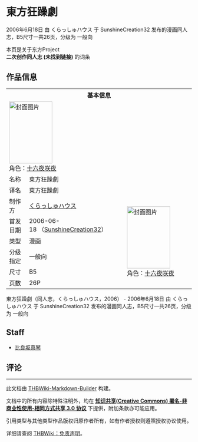 # 東方狂躁劇

<!-- source html: G:\repos\THBWiki-Markdown-Builder\THBWikiMarkdown\Temp\main\d\d5\ns0%3A%E6%9D%B1%E6%96%B9%E7%8B%82%E8%BA%81%E5%8A%87.html -->

2006年6月18日 由 くらっしゅハウス 于 SunshineCreation32 发布的漫画同人志，B5尺寸一共26页，分级为 一般向

本页是关于东方Project  
 **二次创作同人志 (未找到链接)** 的词条

## 作品信息

<table><tbody><tr><th colspan="3">基本信息</th></tr><tr><td class="cover-artwork-mobile" colspan="2"><a href="./文件-東方狂躁劇封面.jpg.md" class="image" title="封面图片"><img alt="封面图片" src="https://upload.thwiki.cc/thumb/2/2b/%E6%9D%B1%E6%96%B9%E7%8B%82%E8%BA%81%E5%8A%87%E5%B0%81%E9%9D%A2.jpg/117px-%E6%9D%B1%E6%96%B9%E7%8B%82%E8%BA%81%E5%8A%87%E5%B0%81%E9%9D%A2.jpg" decoding="async" loading="lazy" width="117" height="168" srcset="https://upload.thwiki.cc/thumb/2/2b/%E6%9D%B1%E6%96%B9%E7%8B%82%E8%BA%81%E5%8A%87%E5%B0%81%E9%9D%A2.jpg/176px-%E6%9D%B1%E6%96%B9%E7%8B%82%E8%BA%81%E5%8A%87%E5%B0%81%E9%9D%A2.jpg 1.5x, https://upload.thwiki.cc/thumb/2/2b/%E6%9D%B1%E6%96%B9%E7%8B%82%E8%BA%81%E5%8A%87%E5%B0%81%E9%9D%A2.jpg/235px-%E6%9D%B1%E6%96%B9%E7%8B%82%E8%BA%81%E5%8A%87%E5%B0%81%E9%9D%A2.jpg 2x" data-file-width="1120" data-file-height="1600"></a><div class="cover-char">角色：<a href="/%E5%8D%81%E5%85%AD%E5%A4%9C%E5%92%B2%E5%A4%9C" title="十六夜咲夜">十六夜咲夜</a></div></td>
</tr><tr><td class="label">名称</td><td colspan="2"> 東方狂躁劇 </td></tr><tr><td class="label">译名</td><td colspan="2"> 東方狂躁劇 </td></tr><tr><td class="label">制作方</td><td><a href="./くらっしゅハウス.md" title="くらっしゅハウス">くらっしゅハウス</a></td><td class="cover-artwork" rowspan="6" style="min-width:168px;"><a href="./文件-東方狂躁劇封面.jpg.md" class="image" title="封面图片"><img alt="封面图片" src="https://upload.thwiki.cc/thumb/2/2b/%E6%9D%B1%E6%96%B9%E7%8B%82%E8%BA%81%E5%8A%87%E5%B0%81%E9%9D%A2.jpg/117px-%E6%9D%B1%E6%96%B9%E7%8B%82%E8%BA%81%E5%8A%87%E5%B0%81%E9%9D%A2.jpg" decoding="async" loading="lazy" width="117" height="168" srcset="https://upload.thwiki.cc/thumb/2/2b/%E6%9D%B1%E6%96%B9%E7%8B%82%E8%BA%81%E5%8A%87%E5%B0%81%E9%9D%A2.jpg/176px-%E6%9D%B1%E6%96%B9%E7%8B%82%E8%BA%81%E5%8A%87%E5%B0%81%E9%9D%A2.jpg 1.5x, https://upload.thwiki.cc/thumb/2/2b/%E6%9D%B1%E6%96%B9%E7%8B%82%E8%BA%81%E5%8A%87%E5%B0%81%E9%9D%A2.jpg/235px-%E6%9D%B1%E6%96%B9%E7%8B%82%E8%BA%81%E5%8A%87%E5%B0%81%E9%9D%A2.jpg 2x" data-file-width="1120" data-file-height="1600"></a><div class="cover-char">角色：<a href="/%E5%8D%81%E5%85%AD%E5%A4%9C%E5%92%B2%E5%A4%9C" title="十六夜咲夜">十六夜咲夜</a></div></td>
</tr><tr><td class="label">首发日期</td><td>2006-06-18&#160;（<a href="/展会作品列表?e=SunshineCreation%2332">SunshineCreation32</a>）</td></tr><tr><td class="label">类型</td><td>漫画</td></tr><tr><td class="label">分级指定</td><td>一般向</td></tr><tr><td class="label">尺寸</td><td>B5</td></tr><tr><td class="label">页数</td><td>26P</td></tr></tbody></table>

東方狂躁劇（同人志，くらっしゅハウス，2006） - 2006年6月18日 由 くらっしゅハウス 于 SunshineCreation32 发布的漫画同人志，B5尺寸一共26页，分级为 一般向

## Staff
- [比良坂真琴](./比良坂真琴.md)


## 评论




---

此文档由 [THBWiki-Markdown-Builder](https://github.com/Delsin-Yu/THBWiki-Markdown-Builder) 构建。

文档中的所有内容除特殊注明外，均在 [**知识共享(Creative Commons) 署名-非商业性使用-相同方式共享 3.0 协议**](https://creativecommons.org/licenses/by-sa/3.0/deed.zh-hans) 下提供，附加条款亦可能应用。

引用类型与其他类型作品版权归原作者所有，如有作者授权则遵照授权协议使用。

详细请查阅 [THBWiki：免责声明](https://thbwiki.cc/THBWiki:%E5%85%8D%E8%B4%A3%E5%A3%B0%E6%98%8E)。

